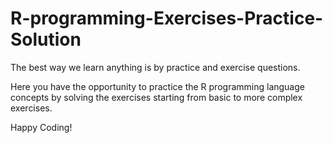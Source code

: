 # R-programming-Exercises-Practice-Solution

The best way we learn anything is by practice and exercise questions. 

Here you have the opportunity to practice the R programming language concepts by solving the exercises starting from basic to more complex exercises.


Happy Coding!
 
